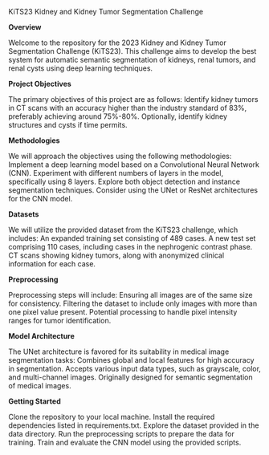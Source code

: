 
KiTS23 Kidney and Kidney Tumor Segmentation Challenge 

**Overview**

Welcome to the repository for the 2023 Kidney and Kidney Tumor Segmentation Challenge (KiTS23). This challenge aims to develop the best system for automatic semantic segmentation of kidneys, renal tumors, and renal cysts using deep learning techniques.

**Project Objectives**

The primary objectives of this project are as follows:
Identify kidney tumors in CT scans with an accuracy higher than the industry standard of 83%, preferably achieving around 75%-80%.
Optionally, identify kidney structures and cysts if time permits.

**Methodologies**

We will approach the objectives using the following methodologies:
Implement a deep learning model based on a Convolutional Neural Network (CNN).
Experiment with different numbers of layers in the model, specifically using 8 layers.
Explore both object detection and instance segmentation techniques.
Consider using the UNet or ResNet architectures for the CNN model.

**Datasets**

We will utilize the provided dataset from the KiTS23 challenge, which includes:
An expanded training set consisting of 489 cases.
A new test set comprising 110 cases, including cases in the nephrogenic contrast phase.
CT scans showing kidney tumors, along with anonymized clinical information for each case.

**Preprocessing**

Preprocessing steps will include:
Ensuring all images are of the same size for consistency.
Filtering the dataset to include only images with more than one pixel value present.
Potential processing to handle pixel intensity ranges for tumor identification.

**Model Architecture**

The UNet architecture is favored for its suitability in medical image segmentation tasks:
Combines global and local features for high accuracy in segmentation.
Accepts various input data types, such as grayscale, color, and multi-channel images.
Originally designed for semantic segmentation of medical images.

**Getting Started**

Clone the repository to your local machine.
Install the required dependencies listed in requirements.txt.
Explore the dataset provided in the data directory.
Run the preprocessing scripts to prepare the data for training.
Train and evaluate the CNN model using the provided scripts.
